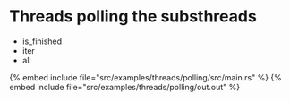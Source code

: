 # Threads polling the substhreads

* is_finished
* iter
* all

{% embed include file="src/examples/threads/polling/src/main.rs" %}
{% embed include file="src/examples/threads/polling/out.out" %}



